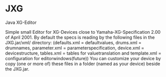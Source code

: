 # JXG
Java XG-Editor

Simple small Editor for XG-Devices close to Yamaha-XG-Specification 2.00 of April 2001.
By default the specs is reading by the following files in the JXG.jar/xml/ directory:
(defaults.xml = defaultvalues,
drums.xml = drumnames,
parameter.xml = parameterspecification,
device.xml = devicestructure,
tables.xml = tables for valuetranslation and
template.xml = configuration for editorwindows(future))
You can customize your device by copy (one or more of) these files in a folder (named as your device) beside the JXG.jar.
